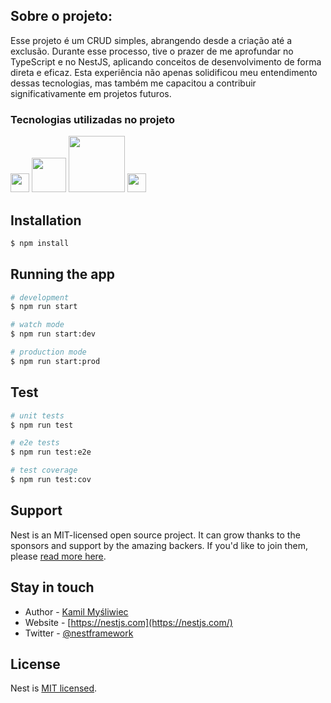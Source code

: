 ## Sobre o projeto:

Esse projeto é um CRUD simples, abrangendo desde a criação até a exclusão. Durante esse processo, tive o prazer de me aprofundar no TypeScript e no NestJS, aplicando conceitos de desenvolvimento de forma direta e eficaz. Esta experiência não apenas solidificou meu entendimento dessas tecnologias, mas também me capacitou a contribuir significativamente em projetos futuros.

### Tecnologias utilizadas no projeto

<img width='30px' src='https://cdn.icon-icons.com/icons2/2415/PNG/512/typescript_original_logo_icon_146317.png'/>

<img width='55px' src='https://cdn.icon-icons.com/icons2/2699/PNG/512/nestjs_logo_icon_169927.png'/>

<img width='90px' src='https://cdn.icon-icons.com/icons2/2699/PNG/512/nodejs_horizontal_logo_icon_168075.png'/>

<img width='30px' src='https://cdn.icon-icons.com/icons2/2667/PNG/512/folder_postgres_icon_161286.png'/>

## Installation

```bash
$ npm install
```

## Running the app

```bash
# development
$ npm run start

# watch mode
$ npm run start:dev

# production mode
$ npm run start:prod
```

## Test

```bash
# unit tests
$ npm run test

# e2e tests
$ npm run test:e2e

# test coverage
$ npm run test:cov
```

## Support

Nest is an MIT-licensed open source project. It can grow thanks to the sponsors and support by the amazing backers. If you'd like to join them, please [read more here](https://docs.nestjs.com/support).

## Stay in touch

- Author - [Kamil Myśliwiec](https://kamilmysliwiec.com)
- Website - [https://nestjs.com](https://nestjs.com/)
- Twitter - [@nestframework](https://twitter.com/nestframework)

## License

Nest is [MIT licensed](LICENSE).
